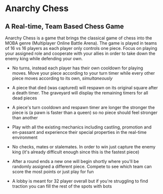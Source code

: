 # Anarchy Chess

## A Real-time, Team Based Chess Game

Anarchy Chess is a game that brings the classical game of chess into the MOBA genre (Multiplayer Online Battle Arena).
The game is played in teams of 16 vs 16 players as each player only controls one piece.
Focus on playing your assigned role and cooperate with your allies in order to take down the enemy king while defending your own.

- No turns, instead each player has their own cooldown for playing moves. Move your piece according to your turn timer while every other piece moves according to its own, _simultaneously_

- A piece that died (was captured) will respawn on its original square after a death timer. The graveyard will display the remaining timers for all dead pieces

- A piece's turn cooldown and respawn timer are longer the stronger the piece is (a pawn is faster than a queen) so no piece should feel stronger than another

- Play with all the existing mechanics including castling, promotion and en-passant and experience their special properties in the real-time environment

- No checks, mates or stalemates. In order to win just capture the enemy king (it's already difficult enough since this is the fastest piece)

- After a round ends a new one will begin shortly where you'll be randomly assigned a different piece. Compete to see which team can score the most points or just play for fun

- A lobby is meant for 32 player overall but if you're struggling to find traction you can fill the rest of the spots with bots
